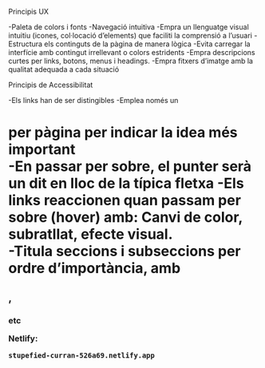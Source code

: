 Principis UX

-Paleta de colors i fonts
-Navegació intuitiva 
-Empra un llenguatge visual intuitiu (icones, col·locació d’elements) que faciliti la comprensió a l’usuari
-Estructura els continguts de la pàgina de manera lògica
-Evita carregar la interfície amb contingut irrellevant o colors estridents
-Empra descripcions curtes per links, botons, menus i headings.
-Empra fitxers d’imatge amb la qualitat adequada a cada situació

Principis de Accessibilitat

-Els links han de ser distingibles
-Emplea només un <h1> per pàgina per indicar la idea més important  
-En passar per sobre, el punter serà un dit en lloc de la típica fletxa
-Els links reaccionen  quan passam per sobre (hover) amb: Canvi de color, subratllat, efecte visual.  
-Titula seccions i subseccions per ordre d’importància, amb <h2>, <h3> etc


Netlify:
    
    stupefied-curran-526a69.netlify.app


